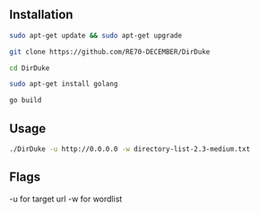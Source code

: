 
## Installation
```bash
sudo apt-get update && sudo apt-get upgrade
```

```bash
git clone https://github.com/RE70-DECEMBER/DirDuke
```
```bash
cd DirDuke
```
```bash
sudo apt-get install golang
```
```bash
go build
```


## Usage
```bash
./DirDuke -u http://0.0.0.0 -w directory-list-2.3-medium.txt
```

## Flags
-u for target url
-w for wordlist
